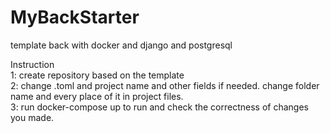 # MyBackStarter
template back with docker and django and postgresql

Instruction<br/>
1: create repository based on the template<br/>
2: change .toml and project name and other fields if needed. change folder name and every place of it in project files.<br/>
3: run docker-compose up to run and check the correctness of changes you made.
